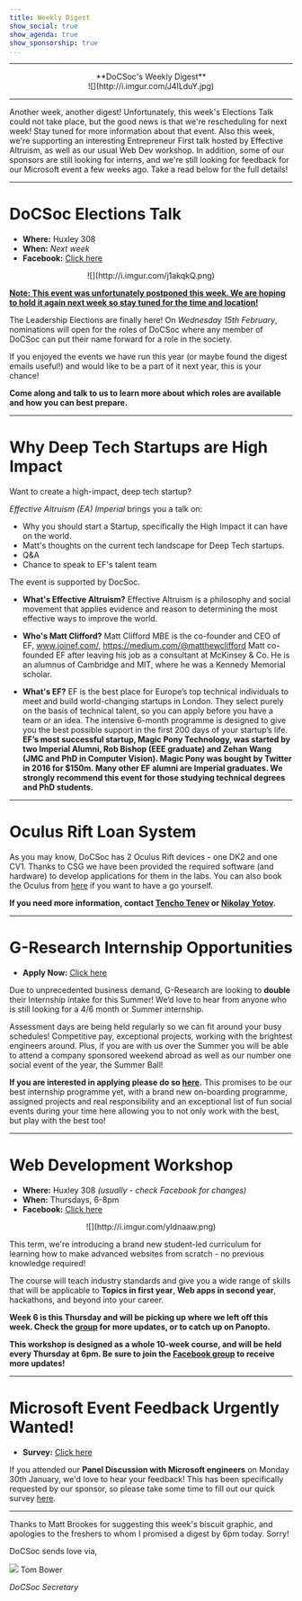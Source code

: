```yaml
---
title: Weekly Digest
show_social: true
show_agenda: true
show_sponsorship: true
...
```


---

<center>**DoCSoc's Weekly Digest**</center>

<center>![](http://i.imgur.com/J4ILduY.jpg)</center>

---

Another week, another digest! Unfortunately, this week's Elections Talk could not take place, but the good news is that we're rescheduling for next week! Stay tuned for more information about that event. Also this week, we're supporting an interesting Entrepreneur First talk hosted by Effective Altruism, as well as our usual Web Dev workshop. In addition, some of our sponsors are still looking for interns, and we're still looking for feedback for our Microsoft event a few weeks ago. Take a read below for the full details!

---

# DoCSoc Elections Talk

* **Where:** Huxley 308
* **When:** *Next week*
* **Facebook:** [Click here](https://www.facebook.com/events/1504987636202735/)

<center>![](http://i.imgur.com/j1akqkQ.png)</center>

**<span style="text-decoration:underline">Note: This event was unfortunately postponed this week. We are hoping to hold it again next week so stay tuned for the time and location!</span>**

The Leadership Elections are finally here! On *Wednesday 15th February*, nominations will open for the roles of DoCSoc where any member of DoCSoc can put their name forward for a role in the society.

If you enjoyed the events we have run this year (or maybe found the digest emails useful!) and would like to be a part of it next year, this is your chance!

**Come along and talk to us to learn more about which roles are available and how you can best prepare.**

---

# Why Deep Tech Startups are High Impact

Want to create a high-impact, deep tech startup?

*Effective Altruism (EA) Imperial* brings you a talk on:

* Why you should start a Startup, specifically the High Impact it can have on the world. 
* Matt's thoughts on the current tech landscape for Deep Tech startups.
* Q&A
* Chance to speak to EF's talent team

The event is supported by DocSoc. 

* **What's Effective Altruism?** Effective Altruism is a philosophy and social movement that applies evidence and reason to determining the most effective ways to improve the world.

* **Who's Matt Clifford?** Matt Clifford MBE is the co-founder and CEO of EF, www.joinef.com/, https://medium.com/@matthewclifford
  Matt co-founded EF after leaving his job as a consultant at McKinsey & Co. He is an alumnus of Cambridge and MIT, where he was a Kennedy Memorial scholar.


* **What's EF?** EF is the best place for Europe’s top technical individuals to meet and build world-changing startups in London. They select purely on the basis of technical talent, so you can apply before you have a team or an idea. The intensive 6-month programme is designed to give you the best possible support in the first 200 days of your startup’s life. **EF’s most successful startup, Magic Pony Technology, was started by two Imperial Alumni, Rob Bishop (EEE graduate) and Zehan Wang (JMC and PhD in Computer Vision). Magic Pony was bought by Twitter in 2016 for $150m. Many other EF alumni are Imperial graduates. We strongly recommend this event for those studying technical degrees and PhD students.**

---

# Oculus Rift Loan System

As you may know, DoCSoc has 2 Oculus Rift devices - one DK2 and one CV1. Thanks to CSG we have been provided the required software (and hardware) to develop applications for them in the labs. You can also book the Oculus from [here](https://goo.gl/forms/tTOz1R0XFNYbyuAU2) if you want to have a go yourself. 

**If you need more information, contact [Tencho Tenev](mailto:tt1215@ic.ac.uk) or [Nikolay Yotov](mailto:ny1215@ic.ac.uk).**

---

# G-Research Internship Opportunities

* **Apply Now:** [Click here](http://jobs.jobvite.com/gresearch/job/osd23fwu)

Due to unprecedented business demand, G-Research are looking to **double** their Internship intake for this Summer! We’d love to hear from anyone who is still looking for a 4/6 month or Summer internship. 

Assessment days are being held regularly so we can fit around your busy schedules! Competitive pay, exceptional projects, working with the brightest engineers around. Plus, if you are with us over the Summer you will be able to attend a company sponsored weekend abroad as well as our number one social event of the year, the Summer Ball! 

**If you are interested in applying please do so [here](http://jobs.jobvite.com/gresearch/job/osd23fwu).** This promises to be our best internship programme yet, with a brand new on-boarding programme, assigned projects and real responsibility and an exceptional list of fun social events during your time here allowing you to not only work with the best, but play with the best too!

---

# Web Development Workshop

* **Where:** Huxley 308 *(usually - check Facebook for changes)*
* **When:** Thursdays, 6-8pm
* **Facebook:** [Click here](https://www.facebook.com/groups/1770637513199253/)

<center>![](http://i.imgur.com/yIdnaaw.png)</center>

This term, we're introducing a brand new student-led curriculum for learning how to make advanced websites from scratch - no previous knowledge required!

The course will teach industry standards and give you a wide range of skills that will be applicable to **Topics in first year**, **Web apps in second year**, hackathons, and beyond into your career.

**Week 6 is this Thursday and will be picking up where we left off this week. Check the [group](https://www.facebook.com/groups/1770637513199253/) for more updates, or to catch up on Panopto.**

**This workshop is designed as a whole 10-week course, and will be held every Thursday at 6pm. Be sure to join the [Facebook group](https://www.facebook.com/groups/1770637513199253/) to receive more updates!**

---

# Microsoft Event Feedback Urgently Wanted!

* **Survey:** [Click here](https://docs.google.com/forms/d/1A1lahZ26wedn1D_B4wboJVkIejow4SKTi0HN_lhFWec/)

If you attended our **Panel Discussion with Microsoft engineers** on Monday 30th January, we'd love to hear your feedback! This has been specifically requested by our sponsor, so please take some time to fill out our quick survey [here](https://docs.google.com/forms/d/1A1lahZ26wedn1D_B4wboJVkIejow4SKTi0HN_lhFWec/).

---

Thanks to Matt Brookes for suggesting this week's biscuit graphic, and apologies to the freshers to whom I promised a digest by 6pm today. Sorry!

DoCSoc sends love via,

[![](http://i.imgur.com/mwEtDPb.png)](https://www.fb.com/thomas.bower.738) Tom Bower

*DoCSoc Secretary*